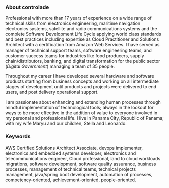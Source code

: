 ### About controlade

Professional with more than 17 years of experience on a wide range of technical skills from electronics engineering, maritime navigation electronics systems, satellite and radio communications systems and the complete Software Development Life Cycle applying world class standards and best practices including expertise as Cloud Practitioner and Solutions Architect with a certification from Amazon Web Services. I have served as manager of technical support teams, software engineering teams, and customer success teams for industries like food producers, supply chain/distributors, banking, and digital transformation for the public sector (_Digital Government_) managing a team of 35 people.

Throughout my career I have developed several hardware and software products starting from business concepts and working on all intermediate stages of development until products and projects were delivered to end users, and post delivery operational support.

I am passionate about enhancing and extending human processes through mindful implementation of technological tools; always in the lookout for ways to be more effective in the addition of value to everyone involved in my personal and professional life.  I live in Panama City, Republic of Panama; with my wife Maryu and our children, Stella and Leonardo.

### Keywords
AWS Certified Solutions Architect Associate, devops implementer, electronics and embedded systems developer, electronics and telecommunications engineer, Cloud professional, land to cloud workloads migrations, software development, software quality assurance, business processes, management of technical teams, technical projects management, java/spring boot development, automation of processes, competency-oriented, achievement-oriented, people-oriented.


